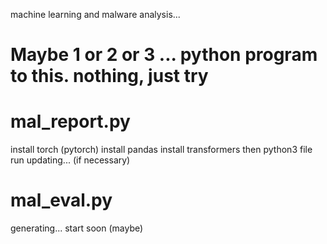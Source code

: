 machine learning and malware analysis...

# Maybe 1 or 2 or 3 ... python program to this. nothing, just try

# mal_report.py
install torch (pytorch)
install pandas
install transformers
then python3 file run
updating... (if necessary)

# mal_eval.py
generating... start soon (maybe)
